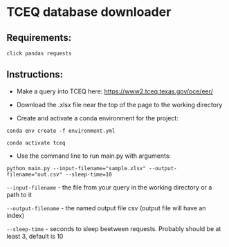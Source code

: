 # TCEQ database downloader

## Requirements:

`click pandas requests`

## Instructions: 

- Make a query into TCEQ here: https://www2.tceq.texas.gov/oce/eer/

- Download the .xlsx file near the top of the page to the working directory

- Create and activate a conda environment for the project: 

`conda env create -f environment.yml`

`conda activate tceq`

- Use the command line to run main.py with arguments:

`python main.py --input-filename="sample.xlsx" --output-filename="out.csv" --sleep-time=10`

`--input-filename` - the file from your query in the working directory or a path to it

`--output-filename` - the named output file csv (output file will have an index)

`--sleep-time` - seconds to sleep beetween requests. Probably should be at least 3, default is 10
